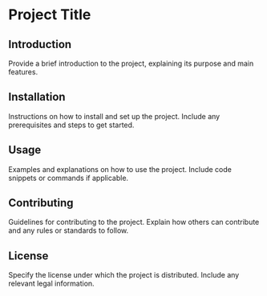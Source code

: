 # Project Title

## Introduction

Provide a brief introduction to the project, explaining its purpose and main features.

## Installation

Instructions on how to install and set up the project. Include any prerequisites and steps to get started.

## Usage

Examples and explanations on how to use the project. Include code snippets or commands if applicable.

## Contributing

Guidelines for contributing to the project. Explain how others can contribute and any rules or standards to follow.

## License

Specify the license under which the project is distributed. Include any relevant legal information.
